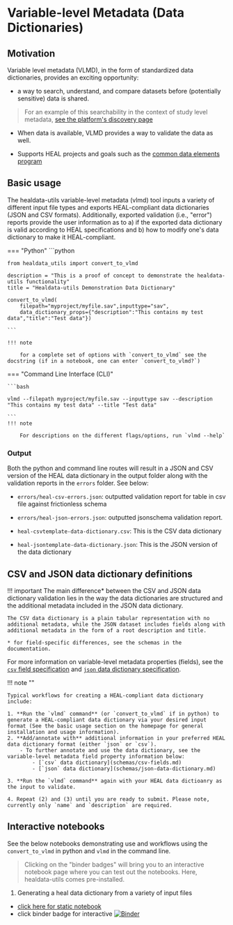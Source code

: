 # Variable-level Metadata (Data Dictionaries)


## Motivation

Variable level metadata (VLMD), in the form of standardized data dictionaries, provides an exciting opportunity:

-  a way to search, understand, and compare datasets before (potentially sensitive) data is shared. 

> For an example of this searchability in the context of study level metadata, [see the platform's discovery page](https://healdata.org/portal/discovery)

- When data is available, VLMD provides a way to validate the data as well.

- Supports HEAL projects and goals such as the [common data elements program](https://heal.nih.gov/data/common-data-elements)

## Basic usage

The healdata-utils variable-level metadata (vlmd) tool inputs a variety of different input file types and exports HEAL-compliant data dictionaries (JSON and CSV formats). Additionally, exported validation (i.e., "error") reports provide the user information as to a) if the exported data dictionary is valid according to HEAL specifications and b) how to modify one's data dictionary to make it HEAL-compliant.

=== "Python"
    ```python

    from healdata_utils import convert_to_vlmd

    description = "This is a proof of concept to demonstrate the healdata-utils functionality"
    title = "Healdata-utils Demonstration Data Dictionary"

    convert_to_vlmd(
        filepath="myproject/myfile.sav",inputtype="sav",
        data_dictionary_props={"description":"This contains my test data","title":"Test data"})

    ```

    !!! note
    
        for a complete set of options with `convert_to_vlmd` see the docstring (if in a notebook, one can enter `convert_to_vlmd?`)

=== "Command Line Interface (CLI)"

    ```bash

    vlmd --filepath myproject/myfile.sav --inputtype sav --description "This contains my test data" --title "Test data"

    ```
    !!! note

        For descriptions on the different flags/options, run `vlmd --help`

### Output

Both the python and command line routes will result in a JSON and CSV version of the HEAL data dictionary in the output folder along with the validation reports in the `errors` folder. See below:

- `errors/heal-csv-errors.json`: outputted validation report for table in csv file against frictionless schema

- `errors/heal-json-errors.json`:  outputted jsonschema validation report.

- `heal-csvtemplate-data-dictionary.csv`: This is the CSV data dictionary
- `heal-jsontemplate-data-dictionary.json`: This is the JSON version of the data dictionary

## CSV and JSON data dictionary definitions
!!! important
    The main difference* between the CSV and JSON data dictionary validation lies in the way the data dictionaries are structured and the additional metadata included in the JSON data dictionary.
    
    The CSV data dictionary is a plain tabular representation with no additional metadata, while the JSON dataset includes fields along with additional metadata in the form of a root description and title.

    * for field-specific differences, see the schemas in the documentation. 

For more information on variable-level metadata properties (fields), see the [`csv` field specification](schemas/csv-fields.md) and [`json` data dictionary specification](schemas/json-data-dictionary.md). 

!!! note ""

    Typical workflows for creating a HEAL-compliant data dictionary include:

    1. **Run the `vlmd` command** (or `convert_to_vlmd` if in python) to generate a HEAL-compliant data dictionary via your desired input format (See the basic usage section on the homepage for general installation and usage information).
    2. **Add/annotate with** additional information in your preferred HEAL data dictionary format (either `json` or `csv`).
        - To further annotate and use the data dictionary, see the variable-level metadata field property information below:
            - [`csv` data dictionary](schemas/csv-fields.md)
            - [`json` data dictionary](schemas/json-data-dictionary.md)

    3. **Run the `vlmd` command** again with your HEAL data dictioanry as the input to validate.

    4. Repeat (2) and (3) until you are ready to submit. Please note, currently only `name` and `description` are required.

## Interactive notebooks

See the below notebooks demonstrating use and workflows using the `convert_to_vlmd` in python and `vlmd` in the command line. 

> Clicking on the "binder badges" will bring you to an interactive notebook page where you can test out the notebooks. Here, healdata-utils comes pre-installed.

1. Generating a heal data dictionary from a variety of input files 

- [click here for static notebook ](notebooks/demos/inputs-to-heal-data-dictionary.ipynb) 
- click binder badge for interactive [![Binder](http://mybinder.org/badge_logo.svg)](https://mybinder.org/v2/gh/norc-heal/healdata-utils/HEAD?labpath=notebooks%2Fdemos%2Finputs-to-heal-data-dictionary.ipynb) 

<!-- 2. [in development] Creating and iterating over a csv data dictionary to create a valid data dictionary file [click here](notebooks/demos/demo-csvtemplate-validation.ipynb) -->

